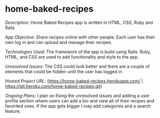 # home-baked-recipes
_Description_: Home Baked Recipes app is written in HTML, CSS, Ruby and Rails

_App Objective_: Share recipes online with other people.  Each user has their own log
in and can upload and manage their recipes.

_Technologies Used_: The framework of the app is build using Rails.  Ruby, HTML, and CSS are
used to add functionality and style to the app.

_Unresolved Issues_: The CSS could look better and there are a couple of elements that could
be hidden until the user has logged in.

_Hosted Project URL_: (https://home-baked-recipes.herokuapp.com/ | https://git.heroku.com/home-baked-recipes.git)

_Ongoing Plans_:  I plan on fixing the unresolved issues and adding a user profile section
where users can add a bio and view all of their recipes and favorited ones.  If the app gets
bigger I may add categories and a search feature.  
